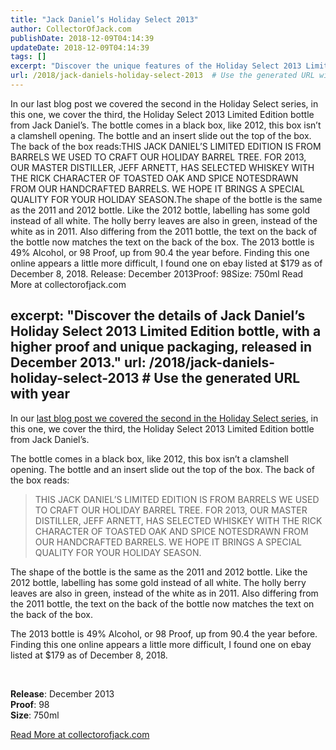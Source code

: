 ```yaml
---
title: "Jack Daniel’s Holiday Select 2013"
author: CollectorOfJack.com
publishDate: 2018-12-09T04:14:39
updateDate: 2018-12-09T04:14:39
tags: []
excerpt: "Discover the unique features of the Holiday Select 2013 Limited Edition bottle from Jack Daniel's, a festive delight with notes of toasted oak and spice."
url: /2018/jack-daniels-holiday-select-2013  # Use the generated URL with year
---
```

In our last blog post we covered the second in the Holiday Select series, in this one, we cover the third, the Holiday Select 2013 Limited Edition bottle from Jack Daniel’s. The bottle comes in a black box, like 2012, this box isn’t a clamshell opening. The bottle and an insert slide out the top of the box. The back of the box reads:THIS JACK DANIEL’S LIMITED EDITION IS FROM BARRELS WE USED TO CRAFT OUR HOLIDAY BARREL TREE. FOR 2013, OUR MASTER DISTILLER, JEFF ARNETT, HAS SELECTED WHISKEY WITH THE RICK CHARACTER OF TOASTED OAK AND SPICE NOTESDRAWN FROM OUR HANDCRAFTED BARRELS. WE HOPE IT BRINGS A SPECIAL QUALITY FOR YOUR HOLIDAY SEASON.The shape of the bottle is the same as the 2011 and 2012 bottle. Like the 2012 bottle, labelling has some gold instead of all white. The holly berry leaves are also in green, instead of the white as in 2011. Also differing from the 2011 bottle, the text on the back of the bottle now matches the text on the back of the box. The 2013 bottle is 49% Alcohol, or 98 Proof, up from 90.4 the year before. Finding this one online appears a little more difficult, I found one on ebay listed at $179 as of December 8, 2018. Release: December 2013Proof: 98Size: 750ml Read More at collectorofjack.com

excerpt: "Discover the details of Jack Daniel’s Holiday Select 2013 Limited Edition bottle, with a higher proof and unique packaging, released in December 2013."
url: /2018/jack-daniels-holiday-select-2013  # Use the generated URL with year
---
<p>In our <a href="https://collectorofjack.com/HolidaySelect2012" target="_blank">last blog post we covered the second in the Holiday Select series</a>, in this one, we cover the third, the Holiday Select 2013 Limited Edition bottle from Jack Daniel’s. </p><p>The bottle comes in a black box, like 2012, this box isn’t a clamshell opening. The bottle and an insert slide out the top of the box. The back of the box reads:</p><blockquote><p>THIS JACK DANIEL’S LIMITED EDITION IS FROM BARRELS WE USED TO CRAFT OUR HOLIDAY BARREL TREE. FOR 2013, OUR MASTER DISTILLER, JEFF ARNETT, HAS SELECTED WHISKEY WITH THE RICK CHARACTER OF TOASTED OAK AND SPICE NOTESDRAWN FROM OUR HANDCRAFTED BARRELS. WE HOPE IT BRINGS A SPECIAL QUALITY FOR YOUR HOLIDAY SEASON.</p></blockquote><p>The shape of the bottle is the same as the 2011 and 2012 bottle. Like the 2012 bottle, labelling has some gold instead of all white. The holly berry leaves are also in green, instead of the white as in 2011. Also differing from the 2011 bottle, the text on the back of the bottle now matches the text on the back of the box. </p><p>The 2013 bottle is 49% Alcohol, or 98 Proof, up from 90.4 the year before. Finding this one online appears a little more difficult, I found one on ebay listed at $179 as of December 8, 2018. </p><p><br /></p><p><strong>Release</strong>: December 2013<br /><strong>Proof</strong>: 98<br /><strong>Size</strong>: 750ml</p> <a href="https://collectorofjack.com/HolidaySelect2013">Read More at collectorofjack.com</a>

